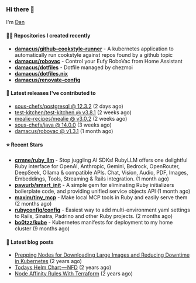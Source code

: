 

### Hi there 👋

I'm [Dan](https://medium.com/@dan.m.webb)

#### 👨‍💻 Repositories I created recently
- **[damacus/github-cookstyle-runner](https://github.com/damacus/github-cookstyle-runner)** - A kubernetes application to automatically run cookstyle against repos found by a github topic
- **[damacus/robovac](https://github.com/damacus/robovac)** - Control your Eufy RoboVac from Home Assistant
- **[damacus/dotfiles](https://github.com/damacus/dotfiles)** - Dotfile managed by chezmoi
- **[damacus/dotfiles.nix](https://github.com/damacus/dotfiles.nix)**
- **[damacus/renovate-config](https://github.com/damacus/renovate-config)**

#### 🚀 Latest releases I've contributed to


- [sous-chefs/postgresql @ 12.3.2](https://github.com/sous-chefs/postgresql/releases/tag/12.3.2) (2 days ago)
- [test-kitchen/test-kitchen @ v3.8.1](https://github.com/test-kitchen/test-kitchen/releases/tag/v3.8.1) (2 weeks ago)
- [mealie-recipes/mealie @ v3.0.2](https://github.com/mealie-recipes/mealie/releases/tag/v3.0.2) (2 weeks ago)
- [sous-chefs/java @ 14.0.0](https://github.com/sous-chefs/java/releases/tag/14.0.0) (3 weeks ago)
- [damacus/robovac @ v1.3.1](https://github.com/damacus/robovac/releases/tag/v1.3.1) (1 month ago)

#### ⭐ Recent Stars


- **[crmne/ruby_llm](https://github.com/crmne/ruby_llm)** - Stop juggling AI SDKs! RubyLLM offers one delightful Ruby interface for OpenAI, Anthropic, Gemini, Bedrock, OpenRouter, DeepSeek, Ollama &amp; compatible APIs. Chat, Vision, Audio, PDF, Images, Embeddings, Tools, Streaming &amp; Rails integration. (1 month ago)
- **[pawurb/smart_init](https://github.com/pawurb/smart_init)** - A simple gem for eliminating Ruby initializers boilerplate code, and providing unified service objects API (1 month ago)
- **[maxim/tiny_mcp](https://github.com/maxim/tiny_mcp)** - Make local MCP tools in Ruby and easily serve them (2 months ago)
- **[rubyconfig/config](https://github.com/rubyconfig/config)** - Easiest way to add multi-environment yaml settings to Rails, Sinatra, Padrino and other Ruby projects. (2 months ago)
- **[bo0tzz/kube](https://github.com/bo0tzz/kube)** - Kubernetes manifests for deployment to my home cluster (9 months ago)

#### 📄 Latest blog posts
- [Prepping Nodes for Downloading Large Images and Reducing Downtime in Kubernetes](https://medium.com/@dan.m.webb/prepping-nodes-for-downloading-large-images-and-reducing-downtime-in-kubernetes-551ead53f0?source=rss-bbba9c670f6e------2) (2 years ago)
- [Todays Helm Chart — NFD](https://medium.com/@dan.m.webb/todays-helm-chart-nfd-efe64f156edd?source=rss-bbba9c670f6e------2) (2 years ago)
- [Node Affinity Rules With Terraform](https://awstip.com/node-affinity-rules-with-terraform-a0766e0bb1da?source=rss-bbba9c670f6e------2) (2 years ago)

